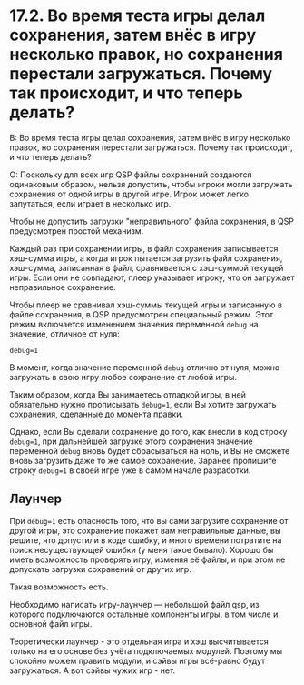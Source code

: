 # 17.2.  Во время теста игры делал сохранения, затем внёс в игру несколько правок, но сохранения перестали загружаться. Почему так происходит, и что теперь делать?
<!-- [:faq_17_02] -->
В: Во время теста игры делал сохранения, затем внёс в игру несколько правок, но сохранения перестали загружаться. Почему так происходит, и что теперь делать?

О:
Поскольку для всех игр QSP файлы сохранений создаются одинаковым образом, нельзя допустить, чтобы игроки могли загружать сохранения от одной игры в другой игре. Игрок может легко запутаться, если играет в несколько игр.

Чтобы не допустить загрузки "неправильного" файла сохранения, в QSP предусмотрен простой механизм.

Каждый раз при сохранении игры, в файл сохранения записывается хэш-сумма игры, а когда игрок пытается загрузить файл сохранения, хэш-сумма, записанная в файл, сравнивается с хэш-суммой текущей игры. Если они не совпадают, плеер указывает игроку, что он загружает неправильное сохранение.

Чтобы плеер не сравнивал хэш-суммы текущей игры и записанную в файле сохранения, в QSP предусмотрен специальный режим. Этот режим включается изменением значения переменной `debug` на значение, отличное от нуля:
```qsp
debug=1
```
В момент, когда значение переменной `debug` отлично от нуля, можно загружать в свою игру любое сохранение от любой игры.

Таким образом, когда Вы занимаетесь отладкой игры, в ней обязательно нужно прописывать `debug=1`, если Вы хотите загружать сохранения, сделанные до момента правки.

Однако, если Вы сделали сохранение до того, как внесли в код строку `debug=1`, при дальнейшей загрузке этого сохранения значение переменной `debug` вновь будет сбрасываться на ноль, и Вы не сможете вновь загрузить даже то же самое сохранение. Заранее пропишите строку `debug=1` в своей игре уже в самом начале разработки.

## Лаунчер

При `debug=1` есть опасность того, что вы сами загрузите сохранение от другой игры, это сохранение покажет вам неправильные данные, вы решите, что допустили в коде ошибку, и много времени потратите на поиск несуществующей ошибки (у меня такое бывало). Хорошо бы иметь возможность проверять игру, изменяя её файлы, и при этом не допускать загрузки сохранений от других игр.

Такая возможность есть.

Необходимо написать игру-лаунчер — небольшой файл qsp, из которого подключаются остальные компоненты игры, в том числе и основной файл игры.

Теоретически лаунчер - это отдельная игра и хэш высчитывается только на его основе без учёта подключаемых модулей. Поэтому мы спокойно можем править модули, и сэйвы игры всё-равно будут загружаться. А вот сэйвы чужих игр - нет.
